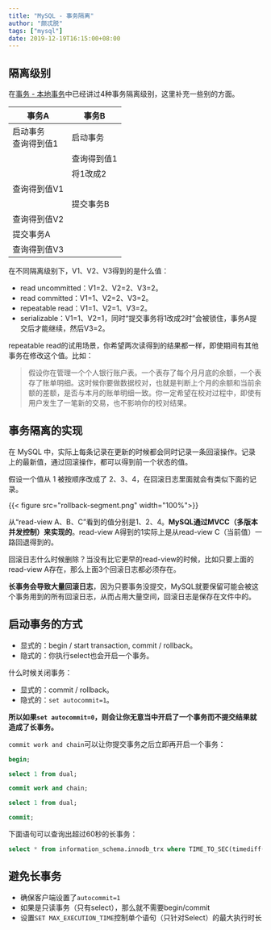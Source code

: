 ```yaml
---
title: "MySQL - 事务隔离"
author: "颇忒脱"
tags: ["mysql"]
date: 2019-12-19T16:15:00+08:00
---
```


<!--more-->

## 隔离级别

在[事务 - 本地事务](../../d-transactions/local-transaction)中已经讲过4种事务隔离级别，这里补充一些别的方面。

| 事务A                     | 事务B       |
| ------------------------- | ----------- |
| 启动事务<br />查询得到值1 | 启动事务    |
|                           | 查询得到值1 |
|                           | 将1改成2    |
| 查询得到值V1              |             |
|                           | 提交事务B   |
| 查询得到值V2              |             |
| 提交事务A                 |             |
| 查询得到值V3              |             |

在不同隔离级别下，V1、V2、V3得到的是什么值：

* read uncommitted：V1=2、V2=2、V3=2。
* read committed：V1=1、V2=2、V3=2。
* repeatable read：V1=1、V2=1、V3=2。
* serializable：V1=1、V2=1，同时“提交事务将1改成2时”会被锁住，事务A提交后才能继续，然后V3=2。

repeatable read的试用场景，你希望两次读得到的结果都一样，即使期间有其他事务在修改这个值。比如：

> 假设你在管理一个个人银行账户表。一个表存了每个月月底的余额，一个表存了账单明细。这时候你要做数据校对，也就是判断上个月的余额和当前余额的差额，是否与本月的账单明细一致。你一定希望在校对过程中，即使有用户发生了一笔新的交易，也不影响你的校对结果。

## 事务隔离的实现

在 MySQL 中，实际上每条记录在更新的时候都会同时记录一条回滚操作。记录上的最新值，通过回滚操作，都可以得到前一个状态的值。

假设一个值从 1 被按顺序改成了 2、3、4，在回滚日志里面就会有类似下面的记录。

{{< figure src="rollback-segment.png" width="100%">}}

从“read-view A、B、C”看到的值分别是1、2、4。**MySQL通过MVCC（多版本并发控制）来实现的**。read-view A得到的1实际上是从read-view C（当前值）一路回退得到的。

回滚日志什么时候删除？当没有比它更早的read-view的时候，比如只要上面的read-view A存在，那么上面3个回滚日志都必须存在。

**长事务会导致大量回滚日志**，因为只要事务没提交，MySQL就要保留可能会被这个事务用到的所有回滚日志，从而占用大量空间，回滚日志是保存在文件中的。

## 启动事务的方式

* 显式的：begin / start transaction, commit / rollback。
* 隐式的：你执行select也会开启一个事务。

什么时候关闭事务：

* 显式的：commit / rollback。
* 隐式的：`set autocommit=1`。

**所以如果`set autocommit=0`，则会让你无意当中开启了一个事务而不提交结果就造成了长事务。**

`commit work and chain`可以让你提交事务之后立即再开启一个事务：

```sql
begin;

select 1 from dual;

commit work and chain;

select 1 from dual;

commit;
```

下面语句可以查询出超过60秒的长事务：

```sql
select * from information_schema.innodb_trx where TIME_TO_SEC(timediff(now(),trx_started))>60
```

## 避免长事务

* 确保客户端设置了`autocommit=1`
* 如果是只读事务（只有select），那么就不需要begin/commit
* 设置`SET MAX_EXECUTION_TIME`控制单个语句（只针对Select）的最大执行时长